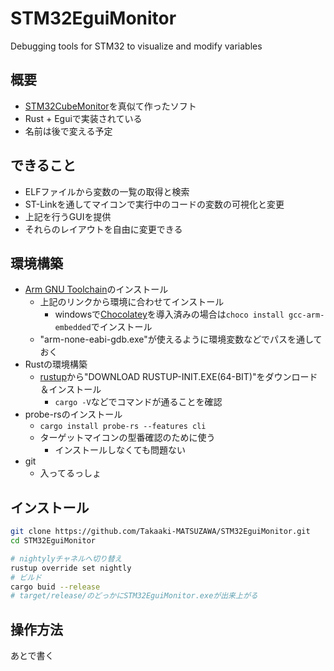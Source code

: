 # STM32EguiMonitor

Debugging tools for STM32 to visualize and modify variables

## 概要
- [STM32CubeMonitor](https://www.st.com/ja/development-tools/stm32cubemonitor.html)を真似て作ったソフト
- Rust + Eguiで実装されている
- 名前は後で変える予定

## できること
- ELFファイルから変数の一覧の取得と検索
- ST-Linkを通してマイコンで実行中のコードの変数の可視化と変更
- 上記を行うGUIを提供
- それらのレイアウトを自由に変更できる

## 環境構築
- [Arm GNU Toolchain](https://developer.arm.com/downloads/-/gnu-rm)のインストール
    - 上記のリンクから環境に合わせてインストール
        - windowsで[Chocolatey](https://community.chocolatey.org/)を導入済みの場合は`choco install gcc-arm-embedded`でインストール
    - "arm-none-eabi-gdb.exe"が使えるように環境変数などでパスを通しておく
- Rustの環境構築
    - [rustup](https://www.rust-lang.org/tools/install)から"DOWNLOAD RUSTUP-INIT.EXE(64-BIT)"をダウンロード＆インストール
        - `cargo -V`などでコマンドが通ることを確認 
- probe-rsのインストール
    - `cargo install probe-rs --features cli`
    - ターゲットマイコンの型番確認のために使う
        - インストールしなくても問題ない
- git
    - 入ってるっしょ

## インストール
```bash
git clone https://github.com/Takaaki-MATSUZAWA/STM32EguiMonitor.git
cd STM32EguiMonitor

# nightylyチャネルへ切り替え
rustup override set nightly
# ビルド
cargo buid --release
# target/release/のどっかにSTM32EguiMonitor.exeが出来上がる
```

## 操作方法
あとで書く